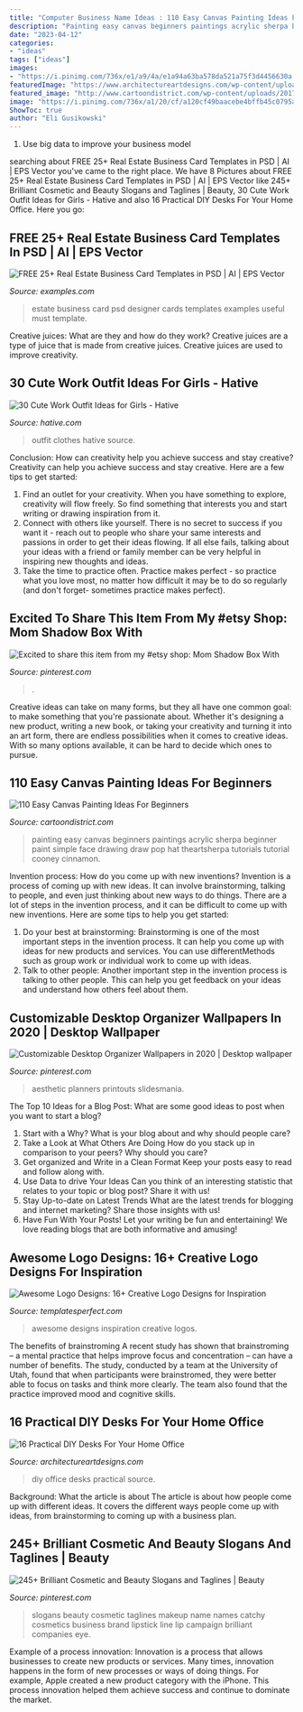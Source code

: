 ```yaml
---
title: "Computer Business Name Ideas : 110 Easy Canvas Painting Ideas For Beginners"
description: "Painting easy canvas beginners paintings acrylic sherpa beginner paint simple face drawing draw pop hat theartsherpa tutorials tutorial cooney cinnamon"
date: "2023-04-12"
categories:
- "ideas"
tags: ["ideas"]
images:
- "https://i.pinimg.com/736x/e1/a9/4a/e1a94a63ba578da521a75f3d4456630a.jpg"
featuredImage: "https://www.architectureartdesigns.com/wp-content/uploads/2015/01/1365-630x1119.jpg"
featured_image: "http://www.cartoondistrict.com/wp-content/uploads/2017/06/Easy-Canvas-Painting-Ideas-For-Beginners28.jpg"
image: "https://i.pinimg.com/736x/a1/20/cf/a120cf49baacebe4bffb45c0795a680e.jpg"
ShowToc: true
author: "Eli Gusikowski"
---
```



1. Use big data to improve your business model

	

		
searching about FREE 25+ Real Estate Business Card Templates in PSD | AI | EPS Vector you've came to the right place. We have 8 Pictures about FREE 25+ Real Estate Business Card Templates in PSD | AI | EPS Vector like 245+ Brilliant Cosmetic and Beauty Slogans and Taglines | Beauty, 30 Cute Work Outfit Ideas for Girls - Hative and also 16 Practical DIY Desks For Your Home Office. Here you go:
		
    
## FREE 25+ Real Estate Business Card Templates In PSD | AI | EPS Vector

<img loading=lazy src="https://images.examples.com/wp-content/uploads/2017/04/Free-Real-Estate-Business-Card.jpg" onerror="this.onerror=null;this.src='https://tse2.mm.bing.net/th?id=OIP.0905ZMRKwnAMq1hgr2a95QHaG4&amp;pid=15.1';" alt="FREE 25+ Real Estate Business Card Templates in PSD | AI | EPS Vector">

_Source: examples.com_

>estate business card psd designer cards templates examples useful must template. 

	

Creative juices: What are they and how do they work?
Creative juices are a type of juice that is made from creative juices. Creative juices are used to improve creativity.

    
## 30 Cute Work Outfit Ideas For Girls - Hative

<img loading=lazy src="https://hative.com/wp-content/uploads/2015/02/work-outfit-ideas/30-cute-work-outfit-ideas-for-girls.jpg" onerror="this.onerror=null;this.src='https://tse3.mm.bing.net/th?id=OIP.UUgzNylxtTNRAqcO0tR2EAHaK_&amp;pid=15.1';" alt="30 Cute Work Outfit Ideas for Girls - Hative">

_Source: hative.com_

>outfit clothes hative source. 

	

Conclusion: How can creativity help you achieve success and stay creative?
Creativity can help you achieve success and stay creative. Here are a few tips to get started: 
1. Find an outlet for your creativity. When you have something to explore, creativity will flow freely. So find something that interests you and start writing or drawing inspiration from it. 
2. Connect with others like yourself. There is no secret to success if you want it - reach out to people who share your same interests and passions in order to get their ideas flowing. If all else fails, talking about your ideas with a friend or family member can be very helpful in inspiring new thoughts and ideas. 
3. Take the time to practice often. Practice makes perfect - so practice what you love most, no matter how difficult it may be to do so regularly (and don't forget- sometimes practice makes perfect).

    
## Excited To Share This Item From My #etsy Shop: Mom Shadow Box With

<img loading=lazy src="https://i.pinimg.com/736x/0f/67/6a/0f676a02327537f2dfcce88ad011bbbc.jpg" onerror="this.onerror=null;this.src='https://tse4.mm.bing.net/th?id=OIP.FC7p2p-nsBfOaZZg_Q1hNgHaJ5&amp;pid=15.1';" alt="Excited to share this item from my #etsy shop: Mom Shadow Box With">

_Source: pinterest.com_

>. 

	

Creative ideas can take on many forms, but they all have one common goal: to make something that you're passionate about. Whether it's designing a new product, writing a new book, or taking your creativity and turning it into an art form, there are endless possibilities when it comes to creative ideas. With so many options available, it can be hard to decide which ones to pursue.

    
## 110 Easy Canvas Painting Ideas For Beginners

<img loading=lazy src="http://www.cartoondistrict.com/wp-content/uploads/2017/06/Easy-Canvas-Painting-Ideas-For-Beginners28.jpg" onerror="this.onerror=null;this.src='https://tse4.mm.bing.net/th?id=OIP.nfMfJNIZnU45g_66uOWe5gHaJ4&amp;pid=15.1';" alt="110 Easy Canvas Painting Ideas For Beginners">

_Source: cartoondistrict.com_

>painting easy canvas beginners paintings acrylic sherpa beginner paint simple face drawing draw pop hat theartsherpa tutorials tutorial cooney cinnamon. 

	

Invention process: How do you come up with new inventions?
Invention is a process of coming up with new ideas. It can involve brainstorming, talking to people, and even just thinking about new ways to do things. There are a lot of steps in the invention process, and it can be difficult to come up with new inventions. Here are some tips to help you get started: 
1. Do your best at brainstorming: Brainstorming is one of the most important steps in the invention process. It can help you come up with ideas for new products and services. You can use differentMethods such as group work or individual work to come up with ideas. 
2. Talk to other people: Another important step in the invention process is talking to other people. This can help you get feedback on your ideas and understand how others feel about them. 

    
## Customizable Desktop Organizer Wallpapers In 2020 | Desktop Wallpaper

<img loading=lazy src="https://i.pinimg.com/736x/e1/a9/4a/e1a94a63ba578da521a75f3d4456630a.jpg" onerror="this.onerror=null;this.src='https://tse3.mm.bing.net/th?id=OIP.IlvUgRA4qifSTJCA5QHzlAHaNK&amp;pid=15.1';" alt="Customizable Desktop Organizer Wallpapers in 2020 | Desktop wallpaper">

_Source: pinterest.com_

>aesthetic planners printouts slidesmania. 

	

The Top 10 Ideas for a Blog Post: What are some good ideas to post when you want to start a blog?
1. Start with a Why?
What is your blog about and why should people care? 
2. Take a Look at What Others Are Doing
How do you stack up in comparison to your peers? Why should you care? 
3. Get organized and Write in a Clean Format
Keep your posts easy to read and follow along with. 
4. Use Data to drive Your Ideas
Can you think of an interesting statistic that relates to your topic or blog post? Share it with us! 
5. Stay Up-to-date on Latest Trends
What are the latest trends for blogging and internet marketing? Share those insights with us! 
6. Have Fun With Your Posts!
Let your writing be fun and entertaining! We love reading blogs that are both informative and amusing!

    
## Awesome Logo Designs: 16+ Creative Logo Designs For Inspiration

<img loading=lazy src="http://www.templatesperfect.com/wp-content/uploads/2013/11/awesome-logo-designs-26.jpg" onerror="this.onerror=null;this.src='https://tse1.mm.bing.net/th?id=OIP._MjmXPNS4-X7ggC28x7PGgHaD8&amp;pid=15.1';" alt="Awesome Logo Designs: 16+ Creative Logo Designs for Inspiration">

_Source: templatesperfect.com_

>awesome designs inspiration creative logos. 

	

The benefits of brainstroming
A recent study has shown that brainstroming – a mental practice that helps improve focus and concentration – can have a number of benefits. The study, conducted by a team at the University of Utah, found that when participants were brainstromed, they were better able to focus on tasks and think more clearly. The team also found that the practice improved mood and cognitive skills.

    
## 16 Practical DIY Desks For Your Home Office

<img loading=lazy src="https://www.architectureartdesigns.com/wp-content/uploads/2015/01/1365-630x1119.jpg" onerror="this.onerror=null;this.src='https://tse3.mm.bing.net/th?id=OIP.i3vaTgQ5464ZiRFEVBly6AHaNJ&amp;pid=15.1';" alt="16 Practical DIY Desks For Your Home Office">

_Source: architectureartdesigns.com_

>diy office desks practical source. 

	

Background: What the article is about
The article is about how people come up with different ideas. It covers the different ways people come up with ideas, from brainstorming to coming up with a business plan.

    
## 245+ Brilliant Cosmetic And Beauty Slogans And Taglines | Beauty

<img loading=lazy src="https://i.pinimg.com/736x/a1/20/cf/a120cf49baacebe4bffb45c0795a680e.jpg" onerror="this.onerror=null;this.src='https://tse1.mm.bing.net/th?id=OIP.1yvzcJhIZ6ICL6ZMkjpNiQHaLH&amp;pid=15.1';" alt="245+ Brilliant Cosmetic and Beauty Slogans and Taglines | Beauty">

_Source: pinterest.com_

>slogans beauty cosmetic taglines makeup name names catchy cosmetics business brand lipstick line lip campaign brilliant companies eye. 

	

Example of a process innovation:
Innovation is a process that allows businesses to create new products or services. Many times, innovation happens in the form of new processes or ways of doing things. For example, Apple created a new product category with the iPhone. This process innovation helped them achieve success and continue to dominate the market.

